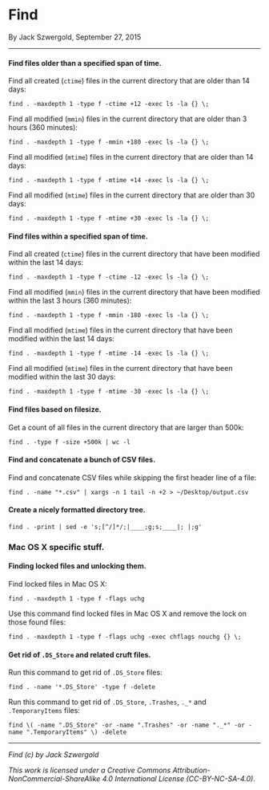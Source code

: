 # Find

By Jack Szwergold, September 27, 2015

***

#### Find files older than a specified span of time.

Find all created (`ctime`) files in the current directory that are older than 14 days:

	find . -maxdepth 1 -type f -ctime +12 -exec ls -la {} \;

Find all modified (`mmin`) files in the current directory that are older than 3 hours (360 minutes):

	find . -maxdepth 1 -type f -mmin +180 -exec ls -la {} \;

Find all modified (`mtime`) files in the current directory that are older than 14 days:

	find . -maxdepth 1 -type f -mtime +14 -exec ls -la {} \;

Find all modified (`mtime`) files in the current directory that are older than 30 days:

	find . -maxdepth 1 -type f -mtime +30 -exec ls -la {} \;

#### Find files within a specified span of time.

Find all created (`ctime`) files in the current directory that have been modified within the last 14 days:

	find . -maxdepth 1 -type f -ctime -12 -exec ls -la {} \;

Find all modified (`mmin`) files in the current directory that have been modified within the last 3 hours (360 minutes):

	find . -maxdepth 1 -type f -mmin -180 -exec ls -la {} \;

Find all modified (`mtime`) files in the current directory that have been modified within the last 14 days:

	find . -maxdepth 1 -type f -mtime -14 -exec ls -la {} \;

Find all modified (`mtime`) files in the current directory that have been modified within the last 30 days:

	find . -maxdepth 1 -type f -mtime -30 -exec ls -la {} \;

#### Find files based on filesize.

Get a count of all files in the current directory that are larger than 500k:

    find . -type f -size +500k | wc -l

#### Find and concatenate a bunch of CSV files.

Find and concatenate CSV files while skipping the first header line of a file:

	find . -name "*.csv" | xargs -n 1 tail -n +2 > ~/Desktop/output.csv

#### Create a nicely formatted directory tree.

    find . -print | sed -e 's;[^/]*/;|____;g;s;____|; |;g'

### Mac OS X specific stuff.

#### Finding locked files and unlocking them.

Find locked files in Mac OS X:

    find . -maxdepth 1 -type f -flags uchg

Use this command find locked files in Mac OS X and remove the lock on those found files:

    find . -maxdepth 1 -type f -flags uchg -exec chflags nouchg {} \;

#### Get rid of `.DS_Store` and related cruft files.

Run this command to get rid of `.DS_Store` files:

    find . -name '*.DS_Store' -type f -delete

Run this command to get rid of `.DS_Store`, `.Trashes`, `._*` and  `.TemporaryItems` files:

    find \( -name ".DS_Store" -or -name ".Trashes" -or -name "._*" -or -name ".TemporaryItems" \) -delete

***

*Find (c) by Jack Szwergold*

*This work is licensed under a Creative Commons Attribution-NonCommercial-ShareAlike 4.0 International License (CC-BY-NC-SA-4.0).*
